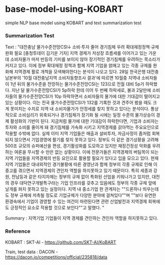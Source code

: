 # base-model-using-KOBART
simple NLP base model using KOBART and text summarization test

### Summarization Test

Text : 
"대전충남 물가수준전망CSI↓ 소비·투자 줄어 경기침체 우려 확대재정정책·규제완화 필요 [충청투데이 김기운 기자] 
지역 경제가 저성장 흐름세를 이어가고 있는 가운데 소비자물가 마저 반등의 기미를 보이지 않아 장기적인 경기침체를 우려하는 목소리가 커지고 있다. 
이에 정부 확대재정 정책과 함께 지역 기업을 얽매고 있는 각종 규제를 완화해 지역경제 활로 개척을 모색해야한다는 분석이 나오고 있다. 
28일 한국은행 대전충남본부의 '10월 대전충남지역 소비자동향조사 결과'에 따르면 10월중 지역내 소비자들이 1년 뒤의 물가수준을 전망하는 물가수준전망CSI는 123으로 전월 대비 5p가 하락했다. 
지난 달 물가수준전망CSI가 5p하락 한데 이어 두 번째 하락세로, 불과 2달만에 소비자들의 물가수준전망CSI가 10p 하락하면서 소비자들의 물가에 대한 기대감이 떨어지고 있는 상황이다. 
이는 전국 물가수준전망CSI가 132를 기록한 것과 견주어 봤을 때도 크게 못미치는 수치로 지역 내 소비자물가가 안정세를 찾지 못하고 있다는 분석이다. 
통상적으로 소비심리가 위축되거나 경기침체가 장기화 될 시에는 일정 수준의 물가상승이 경제 활성화의 기반이 된다. 
지금처럼 물가에 대한 기대감이 하락한다면, 기업과 소비자는 투자와 소비를 줄이게 돼 경기침체를 가속화 시키고 지역경제를 갉아먹는 주요요인으로 작용할 수밖에 없다. 
실제 이미 지역 기업들은 매출과 설비투자, 자금사정이 좀처럼 회복되지 않으면서 기업경영에 활기를 찾지 못하고 있다. 
정부도 이 같은 경기상황을 고려해 500조 규모의 슈퍼예산을 편성, 경기활성화를 도모하고 있지만 재정건정성 악화를 우려하는 여론을 무시할 수 만은 없는 상황이다. 
이에 전문가들은 지역경제의 버팀목이 되는 지역 기업들을 지역경제의 반등 요인으로 활용할 필요가 있다고 입을 모으고 있다. 
현재 지역 기업들은 대내외적인 경기불황에 따른 경영난과 함께 정부의 각종 규제로 인해 이중고를 겪으면서 지역경제의 견인차 역할을 하지못하고 있기 때문이다. 
특히 세종과 강원, 전남등과 같은 타지자체는 정부의 규제 없이 특화된 산업을 키워나가고 있지만, 대전의 경우 대덕연구개발특구라는 기업 인프라를 갖추고 있음에도 정부의 각종 규제 앞에 날개를 펴지 못하고 있는 실정이다. 
지역 내 중소기업 한 관계자는 ""드론하나 띄우는데도 정부 규제에 저촉될 정도로 기업규제가 다양한 분야에 걸쳐있다""며 ""보다 유연한 환경속에서 기업이 경영할 수 있는 여건이 마련된다면 
관련 산업발전과 지역경제 회복에도 긍정적인 요소로 작용할 것으로 보인다""고 말했다. "

Summary :
지역기업 기업들이 지역 경제를 견인하는 견인차 역할을 하지못하고 있다.


### Reference

KOBART : SKT-AI - https://github.com/SKT-AI/KoBART

Train, test data : DACON -  https://dacon.io/competitions/official/235818/data
